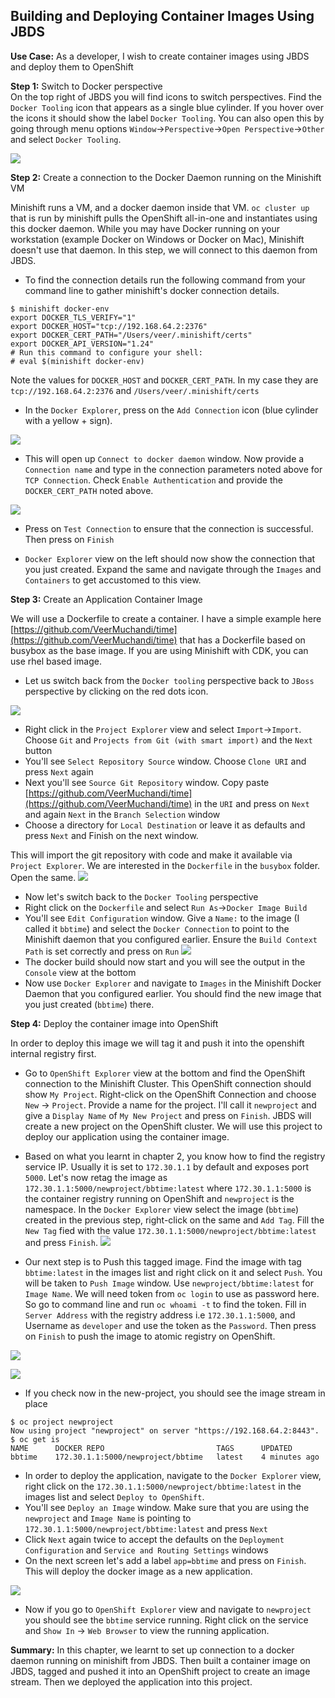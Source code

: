 ## Building and Deploying Container Images Using JBDS

**Use Case:** As a developer, I wish to create container images using JBDS and deploy them to OpenShift

**Step 1:** Switch to Docker perspective 		
On the top right of JBDS you will find icons to switch perspectives. Find the `Docker Tooling` icon that appears as a single blue cylinder. If you hover over the icons it should show the label `Docker Tooling`. You can also open this by going through menu options `Window`->`Perspective`->`Open Perspective`->`Other` and select `Docker Tooling`.

![](./images/DockerToolingPerspective.jpeg)


**Step 2:** Create a connection to the Docker Daemon running on the Minishift VM

Minishift runs a VM, and a docker daemon inside that VM. `oc cluster up` that is run by minishift pulls the OpenShift all-in-one and instantiates using this docker daemon. While you may have Docker running on your workstation (example Docker on Windows or Docker on Mac), Minishift doesn't use that daemon. In this step, we will connect to this daemon from JBDS.

* To find the connection details run the following command from your command line to gather minishift's docker connection details.

```
$ minishift docker-env
export DOCKER_TLS_VERIFY="1"
export DOCKER_HOST="tcp://192.168.64.2:2376"
export DOCKER_CERT_PATH="/Users/veer/.minishift/certs"
export DOCKER_API_VERSION="1.24"
# Run this command to configure your shell: 
# eval $(minishift docker-env)
```

Note the values for `DOCKER_HOST` and `DOCKER_CERT_PATH`. In my case they are 
`tcp://192.168.64.2:2376` and `/Users/veer/.minishift/certs`

* In the `Docker Explorer`, press on the `Add Connection` icon (blue cylinder with a yellow + sign). 

![](./images/DockerExplorer.jpeg)

* This will open up `Connect to docker daemon` window. Now provide a `Connection name` and type in the connection parameters noted above for `TCP Connection`. Check `Enable Authentication` and provide the `DOCKER_CERT_PATH` noted above. 

![](./images/ConnectToDaemon.jpeg)

* Press on `Test Connection` to ensure that the connection is successful. Then press on `Finish`

* `Docker Explorer` view on the left should now show the connection that you just created.  Expand the same and navigate through the `Images` and `Containers` to get accustomed to this view.

**Step 3:** Create an Application Container Image

We will use a Dockerfile to create a container. I have a simple example here [https://github.com/VeerMuchandi/time](https://github.com/VeerMuchandi/time) that has a Dockerfile based on busybox as the base image. If you are using Minishift with CDK, you can use rhel based image.

* Let us switch back from the `Docker tooling` perspective back to `JBoss` perspective by clicking on the red dots icon.

![](./images/DockerToolingPerspective.jpeg)


* Right click in the `Project Explorer` view and select `Import`->`Import`. Choose `Git` and `Projects from Git (with smart import)` and the `Next` button
* You'll see `Select Repository Source` window. Choose `Clone URI` and press `Next` again
* Next you'll see `Source Git Repository` window. Copy paste [https://github.com/VeerMuchandi/time](https://github.com/VeerMuchandi/time) in the `URI` and press on `Next` and again `Next` in the `Branch Selection` window
* Choose a directory for `Local Destination` or leave it as defaults and press `Next` and Finish on the next window.

This will import the git repository with code and make it available via `Project Explorer`. We are interested in the `Dockerfile` in the `busybox` folder. Open the same.
![](./images/OpenDockerfile.jpeg)

* Now let's switch back to the `Docker Tooling` perspective
* Right click on the `Dockerfile` and select `Run As`->`Docker Image Build`
* You'll see `Edit Configuration` window. Give a `Name:` to the image (I called it `bbtime`) and select the `Docker Connection` to point to the Minishift daemon that you configured earlier. Ensure the `Build Context Path` is set correctly and press on `Run`
![](./images/EditConfiguration.jpeg)
* The docker build should now start and you will see the output in the `Console` view at the bottom
* Now use `Docker Explorer` and navigate to `Images` in the Minishift Docker Daemon that you configured earlier. You should find the new image that you just created (`bbtime`) there.

**Step 4:** Deploy the container image into OpenShift

In order to deploy this image we will tag it and push it into the openshift internal registry first.

* Go to `OpenShift Explorer` view at the bottom and find the OpenShift connection to the Minishift Cluster. This OpenShift connection should show `My Project`. Right-click on the OpenShift Connection and choose `New` -> `Project`. Provide a name for the project. I'll call it `newproject` and give a `Display Name` of `My New Project` and press on `Finish`.
JBDS will create a new project on the OpenShift cluster. We will use this project to deploy our application using the container image.

* Based on what you learnt in chapter 2, you know how to find the registry service IP. Usually it is set to `172.30.1.1` by default and exposes port `5000`. Let's now retag the image as `172.30.1.1:5000/newproject/bbtime:latest` where `172.30.1.1:5000` is the container registry running on OpenShift and `newproject` is the namespace.
In the `Docker Explorer` view select the image (`bbtime`) created in the previous step, right-click on the same and `Add Tag`. Fill the `New Tag` fied with the value `172.30.1.1:5000/newproject/bbtime:latest` and press `Finish`.
![](./images/TagImage.jpeg)

* Our next step is to Push this tagged image. Find the image with tag `bbtime:latest` in the images list and right click on it and select `Push`. You will be taken to `Push Image` window. Use `newproject/bbtime:latest` for `Image Name`.  We will need token from `oc login` to use as password here. So go to command line and run `oc whoami -t` to find the token. Fill in  `Server Address` with the registry address i.e `172.30.1.1:5000`, and Username as `developer` and use the token as the `Password`. Then press on `Finish` to push the image to atomic registry on OpenShift.

![](./images/AddRegistry.jpeg)

![](./images/PushImageToRegistry.jpeg)


* If you check now in the new-project, you should see the image stream in place

```
$ oc project newproject
Now using project "newproject" on server "https://192.168.64.2:8443".
$ oc get is
NAME      DOCKER REPO                         TAGS      UPDATED
bbtime    172.30.1.1:5000/newproject/bbtime   latest    4 minutes ago
```

* In order to deploy the application, navigate to the `Docker Explorer` view,  right click on the `172.30.1.1:5000/newproject/bbtime:latest` in the images list and select `Deploy to OpenShift`. 
* You'll see `Deploy an Image` window. Make sure that you are using the `newproject` and `Image Name` is pointing to `172.30.1.1:5000/newproject/bbtime:latest` and press `Next`
* Click `Next` again twice to accept the defaults on the `Deployment Configuration` and `Service and Routing Settings` windows
* On the next screen let's add a label `app=bbtime` and press on `Finish`. This will deploy the docker image as a new application.

![](./images/AppCreatedResults2.jpeg)

* Now if you go to `OpenShift Explorer` view and navigate to `newproject` you should see the `bbtime` service running. Right click on the service and `Show In` -> `Web Browser` to view the running application.


**Summary:** In this chapter, we learnt to set up connection to a docker daemon running on minishift from JBDS. Then built a container image on JBDS, tagged and pushed it into an OpenShift project to create an image stream. Then we deployed the application into this project. 






